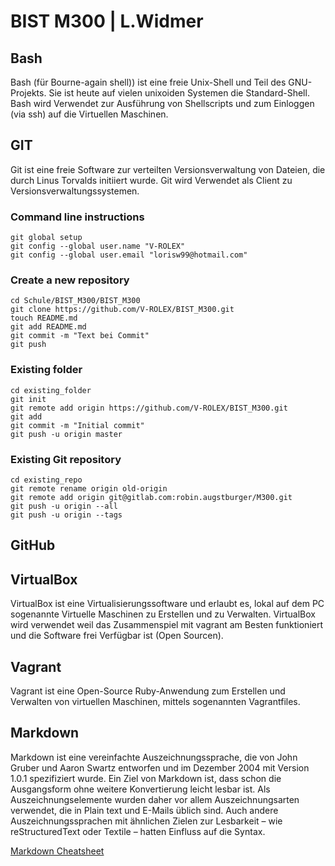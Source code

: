 # BIST M300 | L.Widmer
## Bash

Bash (für Bourne-again shell)) ist eine freie Unix-Shell und Teil des GNU-Projekts. Sie ist heute auf vielen unixoiden Systemen die Standard-Shell.
Bash wird Verwendet zur Ausführung von Shellscripts und zum Einloggen (via ssh) auf die Virtuellen Maschinen.

## GIT

Git ist eine freie Software zur verteilten Versionsverwaltung von Dateien, die durch Linus Torvalds initiiert wurde.
Git wird Verwendet als Client zu Versionsverwaltungssystemen.

### Command line instructions

```shell
git global setup
git config --global user.name "V-ROLEX"
git config --global user.email "lorisw99@hotmail.com"
```
### Create a new repository

```shell
cd Schule/BIST_M300/BIST_M300
git clone https://github.com/V-ROLEX/BIST_M300.git
touch README.md
git add README.md
git commit -m "Text bei Commit"
git push
```
### Existing folder

```shell
cd existing_folder
git init
git remote add origin https://github.com/V-ROLEX/BIST_M300.git
git add 
git commit -m "Initial commit"
git push -u origin master
```
### Existing Git repository

```shell
cd existing_repo
git remote rename origin old-origin
git remote add origin git@gitlab.com:robin.augstburger/M300.git
git push -u origin --all
git push -u origin --tags
```
## GitHub

## VirtualBox

VirtualBox ist eine Virtualisierungssoftware und erlaubt es, lokal auf dem PC sogenannte Virtuelle Maschinen zu Erstellen und zu Verwalten.
VirtualBox wird verwendet weil das Zusammenspiel mit vagrant am Besten funktioniert und die Software frei Verfügbar ist (Open Sourcen).

## Vagrant

Vagrant ist eine Open-Source Ruby-Anwendung zum Erstellen und Verwalten von virtuellen Maschinen, mittels sogenannten Vagrantfiles.

## Markdown

Markdown ist eine vereinfachte Auszeichnungssprache, die von John Gruber und Aaron Swartz entworfen und im Dezember 2004 mit Version 1.0.1 spezifiziert wurde. Ein Ziel von Markdown ist, dass schon die Ausgangsform ohne weitere Konvertierung leicht lesbar ist. Als Auszeichnungselemente wurden daher vor allem Auszeichnungsarten verwendet, die in Plain text und E-Mails üblich sind. Auch andere Auszeichnungssprachen mit ähnlichen Zielen zur Lesbarkeit – wie reStructuredText oder Textile – hatten Einfluss auf die Syntax.

[Markdown Cheatsheet](https://github.com/adam-p/markdown-here/wiki/Markdown-Cheatsheet)